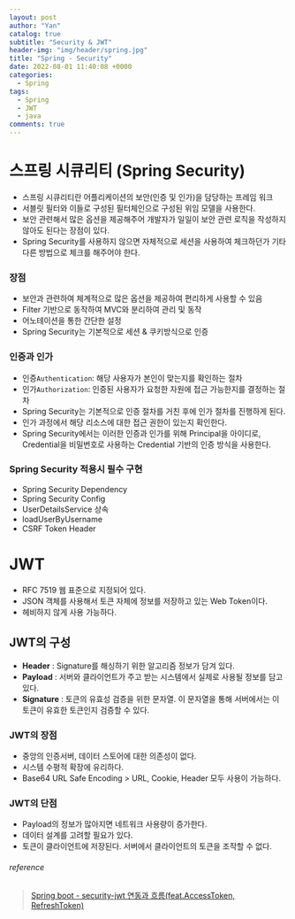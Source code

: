 ```yaml
---
layout: post
author: "Yan"
catalog: true
subtitle: "Security & JWT"
header-img: "img/header/spring.jpg"
title: "Spring - Security"
date: 2022-08-01 11:40:08 +0000
categories:
  - Spring
tags:
  - Spring
  - JWT
  - java
comments: true
---
```


# 스프링 시큐리티 (Spring Security)
- 스프링 시큐리티란 어플리케이션의 보안(인증 및 인가)을 담당하는 프레임 워크
- 서블릿 필터와 이들로 구성된 필터체인으로 구성된 위임 모델을 사용한다.
- 보안 관련해서 많은 옵션을 제공해주어 개발자가 일일이 보안 관련 로직을 작성하지 않아도 된다는 장점이 있다.
- Spring Security를 사용하지 않으면 자체적으로 세션을 사용하여 체크하던가 기타 다른 방법으로 체크를 해주어야 한다.

### 장점
- 보안과 관련하여 체계적으로 많은 옵션을 제공하여 편리하게 사용할 수 있음
- Filter 기반으로 동작하여 MVC와 분리하여 관리 및 동작 
- 어노테이션을 통한 간단한 설정
- Spring Security는 기본적으로 세션 & 쿠키방식으로 인증

### 인증과 인가
- 인증`Authentication`: 해당 사용자가 본인이 맞는지를 확인하는 절차
- 인가`Authorization`: 인증된 사용자가 요청한 자원에 접근 가능한지를 결정하는 절차
- Spring Security는 기본적으로 인증 절차를 거친 후에 인가 절차를 진행하게 된다.
- 인가 과정에서 해당 리소스에 대한 접근 권한이 있는지 확인한다.
- Spring Security에서는 이러한 인증과 인가를 위해 Principal을 아이디로, Credential을 비밀번호로 사용하는 Credential 기반의 인증 방식을 사용한다. 

### Spring Security 적용시 필수 구현

- Spring Security Dependency
- Spring Security Config
- UserDetailsService 상속
- loadUserByUsername
- CSRF Token Header

# JWT

- RFC 7519 웹 표준으로 지정되어 있다.
- JSON 객체를 사용해서 토큰 자체에 정보를 저장하고 있는 Web Token이다.
- 헤비하지 않게 사용 가능하다.

## JWT의 구성
- **Header** : Signature를 해싱하기 위한 알고리즘 정보가 담겨 있다.
- **Payload** : 서버와 클라이언트가 주고 받는 시스템에서 실제로 사용될 정보를 담고 있다.
- **Signature** : 토큰의 유효성 검증을 위한 문자열. 이 문자열을 통해 서버에서는 이 토큰이 유효한 토큰인지 검증할 수 있다.

### JWT의 장점
- 중앙의 인증서버, 데이터 스토어에 대한 의존성이 없다.
- 시스템 수평적 확장에 유리하다.
- Base64 URL Safe Encoding > URL, Cookie, Header 모두 사용이 가능하다.

### JWT의 단점
- Payload의 정보가 많아지면 네트워크 사용량이 증가한다. 
- 데이터 설계를 고려할 필요가 있다.
- 토큰이 클라이언트에 저장된다. 서버에서 클라이언트의 토큰을 조작할 수 없다.

###### reference

> [Spring boot - security-jwt 연동과 흐름(feat.AccessToken, RefreshToken)](https://kdg-is.tistory.com/228)  
